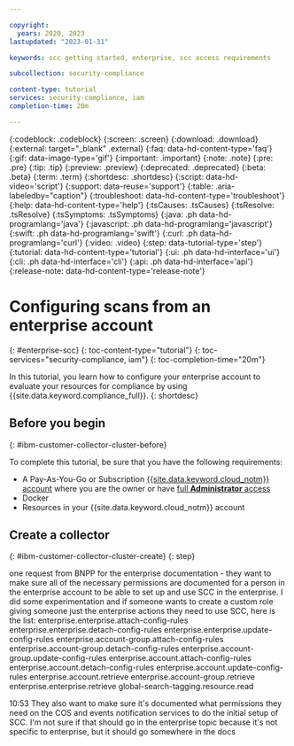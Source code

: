 ```yaml
---

copyright:
  years: 2020, 2023
lastupdated: "2023-01-31"

keywords: scc getting started, enterprise, scc access requirements

subcollection: security-compliance

content-type: tutorial
services: security-compliance, iam
completion-time: 20m

---
```


{:codeblock: .codeblock}
{:screen: .screen}
{:download: .download}
{:external: target="_blank" .external}
{:faq: data-hd-content-type='faq'}
{:gif: data-image-type='gif'}
{:important: .important}
{:note: .note}
{:pre: .pre}
{:tip: .tip}
{:preview: .preview}
{:deprecated: .deprecated}
{:beta: .beta}
{:term: .term}
{:shortdesc: .shortdesc}
{:script: data-hd-video='script'}
{:support: data-reuse='support'}
{:table: .aria-labeledby="caption"}
{:troubleshoot: data-hd-content-type='troubleshoot'}
{:help: data-hd-content-type='help'}
{:tsCauses: .tsCauses}
{:tsResolve: .tsResolve}
{:tsSymptoms: .tsSymptoms}
{:java: .ph data-hd-programlang='java'}
{:javascript: .ph data-hd-programlang='javascript'}
{:swift: .ph data-hd-programlang='swift'}
{:curl: .ph data-hd-programlang='curl'}
{:video: .video}
{:step: data-tutorial-type='step'}
{:tutorial: data-hd-content-type='tutorial'}
{:ui: .ph data-hd-interface='ui'}
{:cli: .ph data-hd-interface='cli'}
{:api: .ph data-hd-interface='api'}
{:release-note: data-hd-content-type='release-note'}

# Configuring scans from an enterprise account
{: #enterprise-scc}
{: toc-content-type="tutorial"}
{: toc-services="security-compliance, iam"}
{: toc-completion-time="20m"} 

In this tutorial, you learn how to configure your enterprise account to evaluate your resources for compliance by using {{site.data.keyword.compliance_full}}.
{: shortdesc}


## Before you begin
{: #ibm-customer-collector-cluster-before}

To complete this tutorial, be sure that you have the following requirements:

* A Pay-As-You-Go or Subscription [{{site.data.keyword.cloud_notm}} account](/docs/account?topic=account-account-getting-started) where you are the owner or have [full **Administrator** access](/docs/account?topic=account-assign-access-resources)
* Docker
* Resources in your {{site.data.keyword.cloud_notm}} account


## Create a collector
{: #ibm-customer-collector-cluster-create}
{: step}

one request from BNPP for the enterprise documentation - they want to make sure all of the necessary permissions are documented for a person in the enterprise account to be able to set up and use SCC in the enterprise. I did some experimentation and if someone wants to create a custom role giving someone just the enterprise actions they need to use SCC, here is the list:
enterprise.enterprise.attach-config-rules
enterprise.enterprise.detach-config-rules
enterprise.enterprise.update-config-rules
enterprise.account-group.attach-config-rules
enterprise.account-group.detach-config-rules
enterprise.account-group.update-config-rules
enterprise.account.attach-config-rules
enterprise.account.detach-config-rules
enterprise.account.update-config-rules
enterprise.account.retrieve
enterprise.account-group.retrieve
enterprise.enterprise.retrieve
global-search-tagging.resource.read





10:53
They also want to make sure it's documented what permissions they need on the COS and events notification services to do the initial setup of SCC. I'm not sure if that should go in the enterprise topic because it's not specific to enterprise, but it should go somewhere in the docs